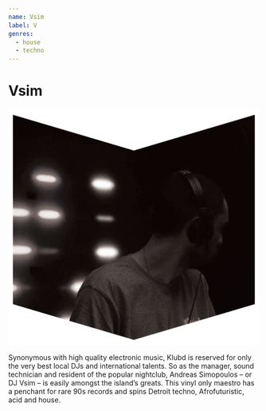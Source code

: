```yaml
---
name: Vsim
label: V
genres:
  - house
  - techno
---
```


# Vsim

![](./assets/images/VSIM.png)

Synonymous with high quality electronic music, Klubd is reserved for only the very best local DJs and international talents. So as the manager, sound technician and resident of the popular nightclub, Andreas Simopoulos – or DJ Vsim – is easily amongst the island’s greats. This vinyl only maestro has a penchant for rare 90s records and spins Detroit techno, Afrofuturistic, acid and house.
